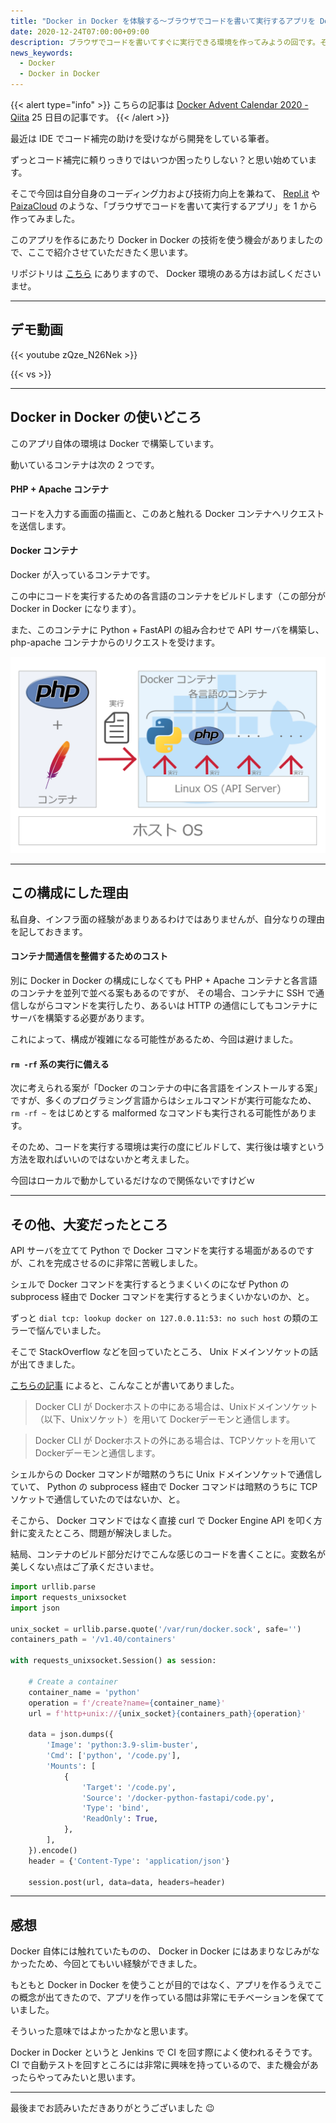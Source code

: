```yaml
---
title: "Docker in Docker を体験する～ブラウザでコードを書いて実行するアプリを Docker で作ってみた～"
date: 2020-12-24T07:00:00+09:00
description: ブラウザでコードを書いてすぐに実行できる環境を作ってみようの回です。その中で Docker in Docker の構造を使うことになりました。
news_keywords:
  - Docker
  - Docker in Docker
---
```


{{< alert type="info" >}}
こちらの記事は [Docker Advent Calendar 2020 - Qiita](https://qiita.com/advent-calendar/2020/docker) 25 日目の記事です。
{{< /alert >}}

最近は IDE でコード補完の助けを受けながら開発をしている筆者。

ずっとコード補完に頼りっきりではいつか困ったりしない？と思い始めています。

そこで今回は自分自身のコーディング力および技術力向上を兼ねて、 [Repl.it](https://repl.it/) や [PaizaCloud](https://paiza.cloud/ja/) のような、「ブラウザでコードを書いて実行するアプリ」を 1 から作ってみました。

このアプリを作るにあたり Docker in Docker の技術を使う機会がありましたので、ここで紹介させていただきたく思います。

リポジトリは [こちら](https://gitlab.com/technical-study/coding-drills) にありますので、 Docker 環境のある方はお試しくださいませ。

---

## デモ動画

{{< youtube zQze_N26Nek >}}

{{< vs >}}

---

## Docker in Docker の使いどころ

このアプリ自体の環境は Docker で構築しています。

動いているコンテナは次の 2 つです。

#### PHP + Apache コンテナ

コードを入力する画面の描画と、このあと触れる Docker コンテナへリクエストを送信します。

#### Docker コンテナ

Docker が入っているコンテナです。

この中にコードを実行するための各言語のコンテナをビルドします（この部分が Docker in Docker になります）。

また、このコンテナに Python + FastAPI の組み合わせで API サーバを構築し、 php-apache コンテナからのリクエストを受けます。

![Coding Drills Docker Container](images/coding-drills-docker-container.png)

---

## この構成にした理由

私自身、インフラ面の経験があまりあるわけではありませんが、自分なりの理由を記しておきます。

#### コンテナ間通信を整備するためのコスト

別に Docker in Docker の構成にしなくても PHP + Apache コンテナと各言語のコンテナを並列で並べる案もあるのですが、
その場合、コンテナに SSH で通信しながらコマンドを実行したり、あるいは HTTP の通信にしてもコンテナにサーバを構築する必要があります。

これによって、構成が複雑になる可能性があるため、今回は避けました。

#### `rm -rf` 系の実行に備える

次に考えられる案が「Docker のコンテナの中に各言語をインストールする案」ですが、多くのプログラミング言語からはシェルコマンドが実行可能なため、 `rm -rf ~` をはじめとする malformed なコマンドも実行される可能性があります。

そのため、コードを実行する環境は実行の度にビルドして、実行後は壊すという方法を取ればいいのではないかと考えました。

今回はローカルで動かしているだけなので関係ないですけどｗ

---

## その他、大変だったところ

API サーバを立てて Python で Docker コマンドを実行する場面があるのですが、これを完成させるのに非常に苦戦しました。

シェルで Docker コマンドを実行するとうまくいくのになぜ Python の subprocess 経由で Docker コマンドを実行するとうまくいかないのか、と。

ずっと `dial tcp: lookup docker on 127.0.0.11:53: no such host` の類のエラーで悩んでいました。

そこで StackOverflow などを回っていたところ、 Unix ドメインソケットの話が出てきました。

[こちらの記事](https://www.ogis-ri.co.jp/otc/hiroba/technical/docker/part6.html) によると、こんなことが書いてありました。

> Docker CLI が Dockerホストの中にある場合は、Unixドメインソケット（以下、Unixソケット）を用いて Dockerデーモンと通信します。

> Docker CLI が Dockerホストの外にある場合は、TCPソケットを用いて Dockerデーモンと通信します。

シェルからの Docker コマンドが暗黙のうちに Unix ドメインソケットで通信していて、
Python の subprocess 経由で Docker コマンドは暗黙のうちに TCP ソケットで通信していたのではないか、と。

そこから、 Docker コマンドではなく直接 curl で Docker Engine API を叩く方針に変えたところ、問題が解決しました。

結局、コンテナのビルド部分だけでこんな感じのコードを書くことに。変数名が美しくない点はご了承くださいませ。

```python
import urllib.parse
import requests_unixsocket
import json

unix_socket = urllib.parse.quote('/var/run/docker.sock', safe='')
containers_path = '/v1.40/containers'

with requests_unixsocket.Session() as session:

    # Create a container
    container_name = 'python'
    operation = f'/create?name={container_name}'
    url = f'http+unix://{unix_socket}{containers_path}{operation}'

    data = json.dumps({
        'Image': 'python:3.9-slim-buster',
        'Cmd': ['python', '/code.py'],
        'Mounts': [
            {
                'Target': '/code.py',
                'Source': '/docker-python-fastapi/code.py',
                'Type': 'bind',
                'ReadOnly': True,
            },
        ],
    }).encode()
    header = {'Content-Type': 'application/json'}

    session.post(url, data=data, headers=header)
```

---

## 感想

Docker 自体には触れていたものの、 Docker in Docker にはあまりなじみがなかったため、今回とてもいい経験ができました。

もともと Docker in Docker を使うことが目的ではなく、アプリを作るうえでこの概念が出てきたので、アプリを作っている間は非常にモチベーションを保てていました。

そういった意味ではよかったかなと思います。

Docker in Docker というと Jenkins で CI を回す際によく使われるそうです。 CI で自動テストを回すところには非常に興味を持っているので、また機会があったらやってみたいと思います。

---

最後までお読みいただきありがとうございました :wink:
